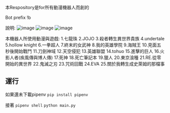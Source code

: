 本Respository是for所有動漫機器人而創的

Bot prefix !b

說明:
![image](https://user-images.githubusercontent.com/86449294/149626930-8faf77f1-1fd6-498d-9926-da8c61f4d4f0.png)
![image](https://user-images.githubusercontent.com/86449294/149626932-791eafdd-84dc-4f8a-adba-503c56b006d2.png)
![image](https://user-images.githubusercontent.com/86449294/149626942-e3243926-7c82-4aa6-a76f-3280c429c166.png)

本機器人所使用動漫與遊戲:
1.七龍珠
2.JOJO
3.殺者轉生異世界貴族
4.undertale
5.hollow knight
6.一拳超人
7.終末的女武神
8.我的英雄學院
9.海賊王
10.見面五秒後開始戰鬥
11.刀劍神域
12.天空侵犯
13.英雄聯盟
14.tohuo
15.進擊的巨人
16.火影人者(疾風傳與博人傳)
17.死神
18.死亡筆記本
19.獵人
20.東京湌種
21.RE.從零開始的異世界
22.鬼滅之刃
23.咒術回戰
24.EVA
25.關於我轉生成史萊姆的那檔事

## 運行

如果還未下載pipenv
`pip install pipenv`

接著
`pipenv shell`
`python main.py`
